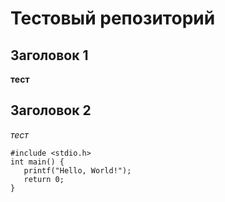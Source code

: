 # Тестовый репозиторий

## Заголовок 1

**тест**

## Заголовок 2

_тест_

```
#include <stdio.h>
int main() {
   printf("Hello, World!");
   return 0;
}
```